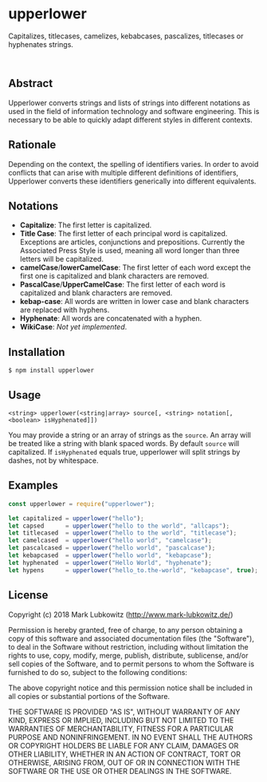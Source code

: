 # upperlower

Capitalizes, titlecases, camelizes, kebabcases, pascalizes, titlecases or hyphenates strings.

<p/>
<img src="https://nodei.co/npm/upperlower.png?downloads=true&stars=true" alt=""/>

<p/>
<img src="https://david-dm.org/nihilor/upperlower.png" alt=""/>

## Abstract

Upperlower converts strings and lists of strings into different notations as used in the field of information technology and software engineering. This is necessary to be able to quickly adapt different styles in different contexts.

## Rationale

Depending on the context, the spelling of identifiers varies. In order to avoid conflicts that can arise with multiple different definitions of identifiers, Upperlower converts these identifiers generically into different equivalents.

## Notations

- **Capitalize**: The first letter is capitalized.
- **Title Case**: The first letter of each principal word is capitalized. Exceptions are articles, conjunctions and prepositions. Currently the Associated Press Style is used, meaning all word longer than three letters will be capitalized.
- **camelCase**/**lowerCamelCase**: The first letter of each word except the first one is capitalized and blank characters are removed.
- **PascalCase**/**UpperCamelCase**: The first letter of each word is capitalized and blank characters are removed.
- **kebap-case**: All words are written in lower case and blank characters are replaced with hyphens.
- **Hyphenate**: All words are concatenated with a hyphen.
- **WikiCase**: *Not yet implemented*.

## Installation

```
$ npm install upperlower
```

## Usage

```
<string> upperlower(<string|array> source[, <string> notation[, <boolean> isHyphenated]])
```

You may provide a string or an array of strings as the `source`. An array will be treated like a string with blank spaced words. By default `source` will capitalized. If `isHyphenated` equals true, upperlower will split strings by dashes, not by whitespace.

## Examples

```javascript
const upperlower = require("upperlower");

let capitalized = upperlower("hello");                                  // Hello
let capsed      = upperlower("hello to the world", "allcaps");          // Hello To The World
let titlecased  = upperlower("hello to the world", "titlecase");        // Hello to the World
let camelcased  = upperlower("hello world", "camelcase");               // helloWorld
let pascalcased = upperlower("hello world", "pascalcase");              // HelloWorld
let kebapcased  = upperlower("hello world", "kebapcase");               // hello-world
let hyphenated  = upperlower("Hello World", "hyphenate");               // Hello-World
let hypens      = upperlower("hello_to.the-world", "kebapcase", true);  // hello-to-the-world
```

## License

Copyright (c) 2018 Mark Lubkowitz (http://www.mark-lubkowitz.de/)

Permission is hereby granted, free of charge, to any person obtaining a copy of this software and associated documentation files (the "Software"), to deal in the Software without restriction, including without limitation the rights to use, copy, modify, merge, publish, distribute, sublicense, and/or sell copies of the Software, and to permit persons to whom the Software is furnished to do so, subject to the following conditions:

The above copyright notice and this permission notice shall be included in all copies or substantial portions of the Software.

THE SOFTWARE IS PROVIDED "AS IS", WITHOUT WARRANTY OF ANY KIND, EXPRESS OR IMPLIED, INCLUDING BUT NOT LIMITED TO THE WARRANTIES OF MERCHANTABILITY, FITNESS FOR A PARTICULAR PURPOSE AND NONINFRINGEMENT. IN NO EVENT SHALL THE AUTHORS OR COPYRIGHT HOLDERS BE LIABLE FOR ANY CLAIM, DAMAGES OR OTHER LIABILITY, WHETHER IN AN ACTION OF CONTRACT, TORT OR OTHERWISE, ARISING FROM, OUT OF OR IN CONNECTION WITH THE SOFTWARE OR THE USE OR OTHER DEALINGS IN THE SOFTWARE.
